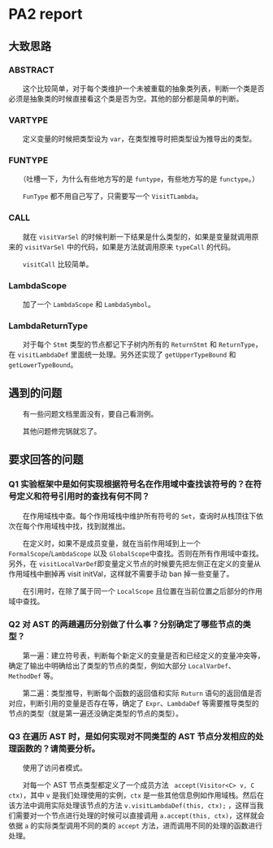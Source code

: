 # PA2 report

## 大致思路

### ABSTRACT

　　这个比较简单，对于每个类维护一个未被重载的抽象类列表，判断一个类是否必须是抽象类的时候直接看这个类是否为空。其他的部分都是简单的判断。

### VARTYPE

　　定义变量的时候把类型设为 `var`，在类型推导时把类型设为推导出的类型。

### FUNTYPE

　　（吐槽一下，为什么有些地方写的是 `funtype`，有些地方写的是 `functype`。）

　　`FunType` 都不用自己写了，只需要写一个 `VisitTLambda`。

### CALL

　　就在 `visitVarSel` 的时候判断一下结果是什么类型的，如果是变量就调用原来的 `visitVarSel` 中的代码，如果是方法就调用原来 `typeCall` 的代码。

　　`visitCall` 比较简单。

### LambdaScope

　　加了一个 `LambdaScope` 和 `LambdaSymbol`。

### LambdaReturnType

　　对于每个 `Stmt` 类型的节点都记下子树内所有的 `ReturnStmt` 和 `ReturnType`，在 `visitLambdaDef` 里面统一处理。另外还实现了 `getUpperTypeBound` 和 `getLowerTypeBound`。

## 遇到的问题

　　有一些问题文档里面没有，要自己看测例。

　　其他问题修完锅就忘了。

## 要求回答的问题

### Q1  实验框架中是如何实现根据符号名在作用域中查找该符号的？在符号定义和符号引用时的查找有何不同？ 

　　在作用域栈中查。每个作用域栈中维护所有符号的 `Set`，查询时从栈顶往下依次在每个作用域栈中找，找到就推出。

　　在定义时，如果不是成员变量，就在当前作用域到上一个 `FormalScope`/`LambdaScope` 以及 `GlobalScope`中查找。否则在所有作用域中查找。另外，在 `visitLocalVarDef`即变量定义节点的时候要先把左侧正在定义的变量从作用域栈中删掉再 visit initVal，这样就不需要手动 ban 掉一些变量了。

　　在引用时，在除了属于同一个 `LocalScope` 且位置在当前位置之后部分的作用域中查找。

### Q2  对 AST 的两趟遍历分别做了什么事？分别确定了哪些节点的类型？ 

　　第一遍：建立符号表，判断每个新定义的变量是否和已经定义的变量冲突等，确定了输出中明确给出了类型的节点的类型，例如大部分 `LocalVarDef`、`MethodDef` 等。

　　第二遍：类型推导，判断每个函数的返回值和实际 `Ruturn` 语句的返回值是否对应，判断引用的变量是否存在等，确定了 `Expr`、`LambdaDef` 等需要推导类型的节点的类型（就是第一遍还没确定类型的节点的类型）。

### Q3  在遍历 AST 时，是如何实现对不同类型的 AST 节点分发相应的处理函数的？请简要分析。 

　　使用了访问者模式。

　　对每一个 AST 节点类型都定义了一个成员方法 ` accept(Visitor<C> v, C ctx)`，其中 `v` 是我们处理使用的实例，`ctx` 是一些其他信息例如作用域栈。然后在该方法中调用实际处理该节点的方法 `v.visitLambdaDef(this, ctx);` ，这样当我们需要对一个节点进行处理的时候可以直接调用 `a.accept(this, ctx)`，这样就会依据 `a` 的实际类型调用不同的类的 `accept` 方法，进而调用不同的处理的函数进行处理。
